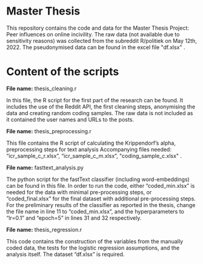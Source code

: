 # Master Thesis
This repository contains the code and data for the Master Thesis Project: Peer influences on online incivility. The raw data (not available due to sensitivity reasons) was collected from the subreddit R/politiek on May 12th, 2022. The pseudonymised data can be found in the excel file "df.xlsx" . 

# Content of the scripts

__File name:__ thesis_cleaning.r

In this file, the R script for the first part of the research can be found. It includes the use of the Reddit API, the first cleaning steps, anonymising the data and creating random coding samples. The raw data is not included as it contained the user names and URLs to the posts. 


__File name:__ thesis_preprocessing.r

This file contains the R script of calculating the Krippendorf’s alpha, preprocessing steps for text analysis
Accompanying files needed: “icr_sample_c_r.xlsx”, “icr_sample_c_m.xlsx”, "coding_sample_c.xlsx" . 


__File name:__ fasttext_analysis.py

The python script for the fastText classifier (including word-embeddings) can be found in this file. In order to run the code, either “coded_min.xlsx” is needed for the data with minimal pre-processing steps, or “coded_final.xlsx” for the final dataset with additional pre-processing steps. 
For the preliminary results of the classifier as reported in the thesis, change the file name in line 11 to “coded_min.xlsx”, and the hyperparameters to “lr=0.1” and “epoch=5” in lines 31 and 32 respectively. 


__File name:__ thesis_regression.r

This code contains the construction of the variables from the manually coded data, the tests for the logistic regression assumptions, and the analysis itself. The dataset “df.xlsx” is required.  
